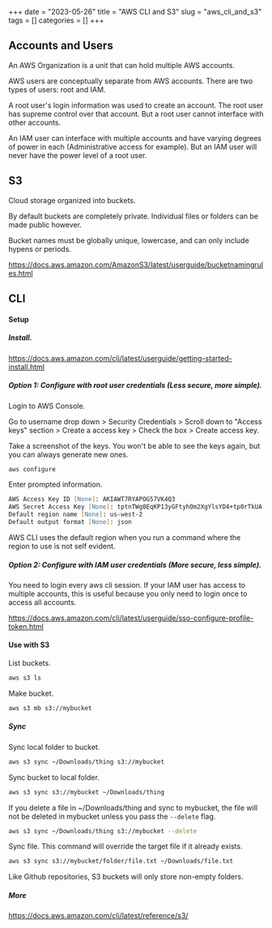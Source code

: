 +++ 
date = "2023-05-26"
title = "AWS CLI and S3"
slug = "aws_cli_and_s3"
tags = []
categories = []
+++

## Accounts and Users

An AWS Organization is a unit that can hold multiple AWS accounts.

AWS users are conceptually separate from AWS accounts. There are two types of users: root and IAM. 

A root user's login information was used to create an account. The root user has supreme control over that account. But a root user cannot interface with other accounts. 

An IAM user can interface with multiple accounts and have varying degrees of power in each (Administrative access for example). But an IAM user will never have the power level of a root user.

## S3

Cloud storage organized into buckets.

By default buckets are completely private. Individual files or folders can be made public however.

Bucket names must be globally unique, lowercase, and can only include hypens or periods.

https://docs.aws.amazon.com/AmazonS3/latest/userguide/bucketnamingrules.html

## CLI

#### Setup 

##### Install.

https://docs.aws.amazon.com/cli/latest/userguide/getting-started-install.html

##### Option 1: Configure with root user credentials (Less secure, more simple).

Login to AWS Console.

Go to username drop down > Security Credentials > Scroll down to "Access keys" section > Create a access key > Check the box > Create access key.

Take a screenshot of the keys. You won't be able to see the keys again, but you can always generate new ones.

```zsh
aws configure
```
Enter prompted information.

```zsh
AWS Access Key ID [None]: AKIAWT7RYAPOG57VK4Q3
AWS Secret Access Key [None]: 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
Default region name [None]: us-west-2
Default output format [None]: json
```

AWS CLI uses the default region when you run a command where the region to use is not self evident.

##### Option 2: Configure with IAM user credentials (More secure, less simple).

You need to login every aws cli session. If your IAM user has access to multiple accounts, this is useful because you only need to login once to access all accounts. 

https://docs.aws.amazon.com/cli/latest/userguide/sso-configure-profile-token.html

#### Use with S3

List buckets.
```zsh
aws s3 ls
```

Make bucket.
```zsh
aws s3 mb s3://mybucket
```

##### Sync

Sync local folder to bucket. 
```zsh
aws s3 sync ~/Downloads/thing s3://mybucket
```

Sync bucket to local folder.
```zsh
aws s3 sync s3://mybucket ~/Downloads/thing
```

If you delete a file in ~/Downloads/thing and sync to mybucket, the file will not be deleted in mybucket unless you pass the  `--delete` flag.

```zsh
aws s3 sync ~/Downloads/thing s3://mybucket --delete
```

Sync file. This command will override the target file if it already exists.
```zsh
aws s3 sync s3://mybucket/folder/file.txt ~/Downloads/file.txt
```


Like Github repositories, S3 buckets will only store non-empty folders.

##### More

https://docs.aws.amazon.com/cli/latest/reference/s3/

